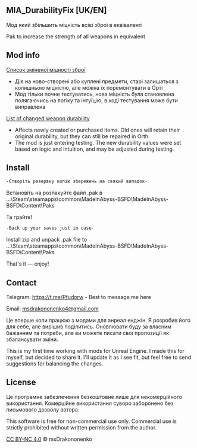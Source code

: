 ## MIA_DurabilityFix [UK/EN]

Мод який збільшить міцність всієї зброї в еквіваленті

Pak to increase the strength of all weapons in equivalent

## Mod info
[Список зміненої міцності зброї](DurabilityInfo.txt)
 - Діє на ново-створені або куплені предмети, старі залишаться з колишньою міцністю, але можна їх поремонтувати в Орті
 - Мод тільки почне тестуватись, нова міцність була становлена полягаючись на логіку та інтуїцію, в ході тестування може бути виправлена

[List of changed weapon durability](DurabilityInfo.txt)
- Affects newly created or purchased items. Old ones will retain their original durability, but they can still be repaired in Orth.
- The mod is just entering testing. The new durability values were set based on logic and intuition, and may be adjusted during testing.

## Install
```sh
-Створіть резервну копію збережень на свякий випадок-
```

Встановіть на розпакуйте файл .pak в ...\Steam\steamapps\common\MadeInAbyss-BSFD\MadeInAbyss-BSFD\Content\Paks

Та грайте! 

```sh
-Back up your saves just in case-
```
Install zip and unpack .pak file to ...\Steam\steamapps\common\MadeInAbyss-BSFD\MadeInAbyss-BSFD\Content\Paks

That's it — enjoy!

## Contact
Telegram: https://t.me/Pfudorw - Best to message me here

Email: msdrakononenko4@gmail.com

Це вперше коли працюю з модами для анреал енджін. Я розробив його для себе, але вирішив поділитись. Оновлювати буду за власним бажанням та потреби, але ви можете писати свої пропозиції як збалансувати зміни.

This is my first time working with mods for Unreal Engine. I made this for myself, but decided to share it. I'll update it as I see fit, but feel free to send suggestions for balancing the changes.
## License
Це програмне забезпечення безкоштовне лише для некомерційного використання.
Комерційне використання суворо заборонено без письмового дозволу автора.

This software is free for non-commercial use only.
Commercial use is strictly prohibited without written permission from the author.

[CC BY-NC 4.0](License) © msDrakononenko
